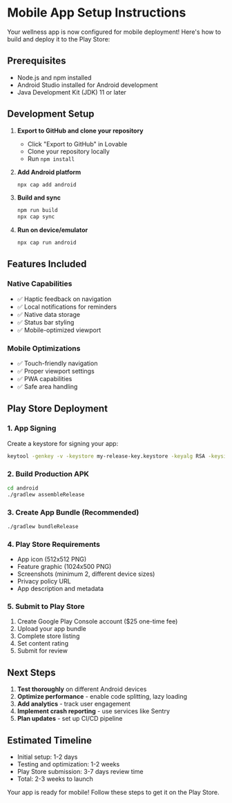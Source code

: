 # Mobile App Setup Instructions

Your wellness app is now configured for mobile deployment! Here's how to build and deploy it to the Play Store:

## Prerequisites
- Node.js and npm installed
- Android Studio installed for Android development
- Java Development Kit (JDK) 11 or later

## Development Setup

1. **Export to GitHub and clone your repository**
   - Click "Export to GitHub" in Lovable
   - Clone your repository locally
   - Run `npm install`

2. **Add Android platform**
   ```bash
   npx cap add android
   ```

3. **Build and sync**
   ```bash
   npm run build
   npx cap sync
   ```

4. **Run on device/emulator**
   ```bash
   npx cap run android
   ```

## Features Included

### Native Capabilities
- ✅ Haptic feedback on navigation
- ✅ Local notifications for reminders
- ✅ Native data storage
- ✅ Status bar styling
- ✅ Mobile-optimized viewport

### Mobile Optimizations
- ✅ Touch-friendly navigation
- ✅ Proper viewport settings
- ✅ PWA capabilities
- ✅ Safe area handling

## Play Store Deployment

### 1. App Signing
Create a keystore for signing your app:
```bash
keytool -genkey -v -keystore my-release-key.keystore -keyalg RSA -keysize 2048 -validity 10000 -alias my-key-alias
```

### 2. Build Production APK
```bash
cd android
./gradlew assembleRelease
```

### 3. Create App Bundle (Recommended)
```bash
./gradlew bundleRelease
```

### 4. Play Store Requirements
- App icon (512x512 PNG)
- Feature graphic (1024x500 PNG)
- Screenshots (minimum 2, different device sizes)
- Privacy policy URL
- App description and metadata

### 5. Submit to Play Store
1. Create Google Play Console account ($25 one-time fee)
2. Upload your app bundle
3. Complete store listing
4. Set content rating
5. Submit for review

## Next Steps

1. **Test thoroughly** on different Android devices
2. **Optimize performance** - enable code splitting, lazy loading
3. **Add analytics** - track user engagement
4. **Implement crash reporting** - use services like Sentry
5. **Plan updates** - set up CI/CD pipeline

## Estimated Timeline
- Initial setup: 1-2 days
- Testing and optimization: 1-2 weeks
- Play Store submission: 3-7 days review time
- Total: 2-3 weeks to launch

Your app is ready for mobile! Follow these steps to get it on the Play Store.
